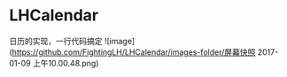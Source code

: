 # LHCalendar
日历的实现，一行代码搞定
![image](https://github.com/FightingLH/LHCalendar/images-folder/屏幕快照 2017-01-09 上午10.00.48.png)

